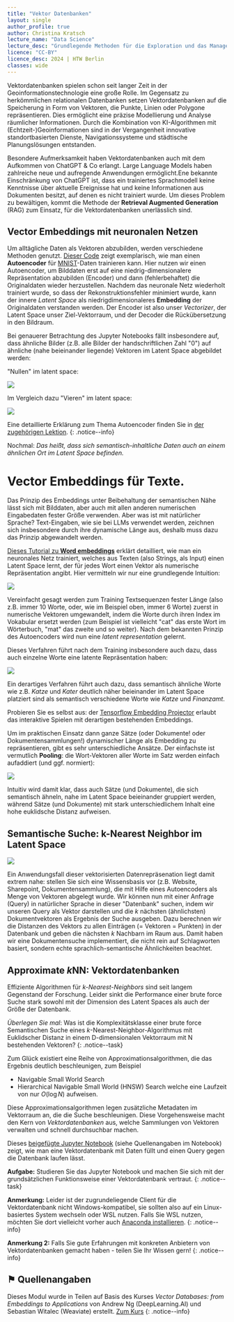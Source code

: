 ```yaml
---
title: "Vektor Datenbanken"
layout: single
author_profile: true
author: Christina Kratsch
lecture_name: "Data Science"
lecture_desc: "Grundlegende Methoden für die Exploration und das Management von Daten."
licence: "CC-BY"
licence_desc: 2024 | HTW Berlin 
classes: wide
---
```



Vektordatenbanken spielen schon seit langer Zeit in der Geoinformationstechnologie eine große Rolle. Im Gegensatz zu herkömmlichen relationalen Datenbanken setzen Vektordatenbanken auf die Speicherung in Form von Vektoren, die Punkte, Linien oder Polygone repräsentieren. Dies ermöglicht eine präzise Modellierung und Analyse räumlicher Informationen. Durch die Kombination von KI-Algorithmen mit (Echtzeit-)Geoinformationen sind in der Vergangenheit innovative standortbasierten Dienste, Navigationssysteme und städtische Planungslösungen entstanden.

Besondere Aufmerksamkeit haben Vektordatenbanken auch mit dem Aufkommen von ChatGPT & Co erlangt. Large Language Models haben zahlreiche neue und aufregende Anwendungen ermöglicht.Ene bekannte Einschränkung von ChatGPT ist, dass ein trainiertes Sprachmodell keine Kenntnisse über aktuelle Ereignisse hat und keine Informationen aus Dokumenten besitzt, auf denen es nicht trainiert wurde. Um dieses Problem zu bewältigen, kommt die Methode der **Retrieval Augmented Generation**  (RAG) zum Einsatz, für die Vektordatenbanken unerlässlich sind. 

## Vector Embeddings mit neuronalen Netzen

Um alltägliche Daten als Vektoren abzubilden, werden verschiedene Methoden genutzt. [Dieser Code](/modules/autoencoder/MNIST_Autoencoder.ipynb) zeigt exemplarisch, wie man einen **Autoencoder** für [MNIST](https://en.wikipedia.org/wiki/MNIST_database)-Daten trainieren kann. Hier nutzen wir einen Autoencoder, um Bilddaten erst auf eine niedrig-dimensionalere Repräsentation abzubilden (Encoder) und dann (fehlerbehaftet) die Originaldaten wieder herzustellen. Nachdem das neuronale Netz wiederholt trainiert wurde, so dass der Rekonstruktionsfehler minimiert wurde, kann der innere *Latent Space* als niedrigdimensionaleres **Embedding** der Originaldaten verstanden werden. Der Encoder ist also unser *Vectorizer*, der Latent Space unser Ziel-Vektorraum, und der Decoder die Rückübersetzung in den Bildraum.

Bei genauerer Betrachtung des Jupyter Notebooks fällt insbesondere auf, dass ähnliche Bilder (z.B. alle Bilder der handschriftlichen Zahl "0") auf ähnliche (nahe beieinander liegende) Vektoren im Latent Space abgebildet werden:

"Nullen" im latent space:

![](./images/latent_zeros.png)

Im Vergleich dazu "Vieren" im latent space:

![](images/latent_fours.png)

Eine detaillierte Erklärung zum Thema Autoencoder finden Sie in [der zugehörigen Lektion](/modules/autoencoder/autoencoder.md). 
{: .notice--info} 

Nochmal: *Das heißt, dass sich semantisch-inhaltliche Daten auch an einem ähnlichen Ort im Latent Space befinden.*


# Vector Embeddings für Texte.

Das Prinzip des Embeddings unter Beibehaltung der semantischen Nähe lässt sich mit Bilddaten, aber auch mit allen anderen numerischen Eingabedaten fester Größe verwenden. Aber was ist mit natürlicher Sprache? Text-Eingaben, wie sie bei LLMs verwendet werden, zeichnen sich insbesondere durch ihre dynamische Länge aus, deshalb muss dazu das Prinzip abgewandelt werden. 

[Dieses Tutorial zu **Word embeddings**](https://www.tensorflow.org/text/tutorials/word_embeddings) erklärt detailliert, wie man ein neuronales Netz trainiert, welches aus Texten (also Strings, als Input) einen Latent Space lernt, der für jedes Wort einen Vektor als numerische Repräsentation angibt. Hier vermitteln wir nur eine grundlegende Intuition:

![](images/text_embedding.png)

Vereinfacht gesagt werden zum Training Textsequenzen fester Länge (also z.B. immer 10 Worte, oder, wie im Beispiel oben, immer 6 Worte) zuerst in numerische Vektoren umgewandelt, indem die Worte durch ihren Index im Vokabular ersetzt werden (zum Beispiel ist vielleicht "cat" das erste Wort im Wörterbuch, "mat" das zweite und so weiter). Nach dem bekannten Prinzip des Autoencoders wird nun eine *latent representation* gelernt.

Dieses Verfahren führt nach dem Training insbesondere auch dazu, dass auch einzelne Worte eine latente Repräsentation haben:

![](images/cat_embedding.png)

Ein derartiges Verfahren führt auch dazu, dass semantisch ähnliche Worte wie z.B. *Katze* und *Kater* deutlich näher beieinander im Latent Space platziert sind als semantisch verschiedene Worte wie *Katze* und *Finanzamt*. 

Probieren Sie es selbst aus: der [Tensorflow Embedding Projector](https://projector.tensorflow.org/) erlaubt das interaktive Spielen mit derartigen bestehenden Embeddings.

Um im praktischen Einsatz dann ganze Sätze (oder Dokumente! oder Dokumentensammlungen!) dynamischer Länge als Embedding zu repräsentieren, gibt es sehr unterschiedliche Ansätze. Der einfachste ist vermutlich **Pooling**: die Wort-Vektoren aller Worte im Satz werden einfach aufaddiert (und ggf. normiert):

![](images/pooling.png)

Intuitiv wird damit klar, dass auch Sätze (und Dokumente), die sich semantisch ähneln, nahe im Latent Space beieinander gruppiert werden, während Sätze (und Dokumente) mit stark unterschiedlichem Inhalt eine hohe euklidsche Distanz aufweisen.

## Semantische Suche: k-Nearest Neighbor im Latent Space

![](images/SemanticSearch.png)

Ein Anwendungsfall dieser vektorisierten Datenrepräsenation liegt damit extrem nahe: stellen Sie sich eine Wissensbasis vor (z.B. Website, Sharepoint, Dokumentensammlung), die mit Hilfe eines Autoencoders als Menge von Vektoren abgelegt wurde. Wir können nun mit einer Anfrage (Query) in natürlicher Sprache in dieser "Datenbank" suchen, indem wir unseren Query als Vektor darstellen und die $k$ nächsten (ähnlichsten) Dokumentvektoren als Ergebnis der Suche ausgeben. Dazu berechnen wir die Distanzen des Vektors zu allen Einträgen (= Vektoren = Punkten) in der Datenbank und geben die nächsten $k$ Nachbarn im Raum aus. Damit haben wir eine Dokumentensuche implementiert, die nicht rein auf Schlagworten basiert, sondern echte sprachlich-semantische Ähnlichkeiten beachtet.


## Approximate $k$NN: Vektordatenbanken

Effiziente Algorithmen für *k-Nearest-Neighbors* sind seit langem Gegenstand der Forschung. Leider sinkt die Performance einer brute force Suche stark sowohl mit der Dimension des Latent Spaces als auch der Größe der Datenbank.  

*Überlegen Sie mal*: Was ist die Komplexitätsklasse einer brute force Semantischen Suche eines $k$-Nearest-Neighbor-Algorithmus mit Euklidscher Distanz in einem D-dimensionalen Vektorraum mit N bestehenden Vektoren?
{: .notice--task} 

<!-- 
Die Komplexitätsklasse einer brute force Suche eines k-Nearest-Neighbor-Algorithmus mit Euklidscher Distanz in einem D-dimensionalen Vektorraum mit N bestehenden Vektoren ist O(ND)1. Das bedeutet, dass die Laufzeit des Algorithmus proportional zur Anzahl der Dimensionen D und zur Anzahl der Vektoren N ist. Um die Klassifizierung eines neuen Punkts zu bestimmen, muss der Algorithmus die euklidische Distanz zwischen diesem Punkt und allen anderen Punkten im Datensatz berechnen2. Dies erfordert D Multiplikationen und D-1 Additionen für jeden Punkt, also insgesamt ND Multiplikationen und N(D-1) Additionen. Die Komplexität hängt also nur von N und D ab, nicht von k3.
-->

Zum Glück existiert eine Reihe von Approximationsalgorithmen, die das Ergebnis deutlich beschleunigen, zum Beispiel
* Navigable Small World Search
* Hierarchical Navigable Small World (HNSW) Search
welche eine Laufzeit von nur $O(\log N)$ aufweisen.

Diese Approximationsalgorithmen legen zusätzliche Metadaten im Vektorraum an, die die Suche beschleunigen. Diese Vorgehensweise macht den Kern von *Vektordatenbanken* aus, welche Sammlungen von Vektoren verwalten und schnell durchsuchbar machen.

Dieses [beigefügte Jupyter Notebook](vector_database.ipynb) (siehe Quellenangaben im Notebook) zeigt, wie man eine Vektordatenbank mit Daten füllt und einen Query gegen die Datenbank laufen lässt.

**Aufgabe:**  Studieren Sie das Jupyter Notebook und machen Sie sich mit der grundsätzlichen Funktionsweise einer Vektordatenbank vertraut. 
{: .notice--task} 

**Anmerkung:**  Leider ist der zugrundeliegende Client für die Vektordatenbank nicht Windows-kompatibel, sie sollten also auf ein Linux-basiertes System wechseln oder WSL nutzen. Falls Sie WSL nutzen, möchten Sie dort vielleicht vorher auch [Anaconda installieren](https://gist.github.com/kauffmanes/5e74916617f9993bc3479f401dfec7da). 
{: .notice--info} 

**Anmerkung 2:**  Falls Sie gute Erfahrungen mit konkreten Anbietern von Vektordatenbanken gemacht haben - teilen Sie Ihr Wissen gern! 
{: .notice--info} 


## ⚑ Quellenangaben

Dieses Modul wurde in Teilen auf Basis des Kurses *Vector Databases: from Embeddings to Applications* von Andrew Ng (DeepLearning.AI) und Sebastian Witalec (Weaviate) erstellt. [Zum Kurs](https://www.deeplearning.ai/short-courses/vector-databases-embeddings-applications)
{: .notice--info}

[^1]: Tomas Mikolov, Ilya Sutskever, Kai Chen, Grec Corrado, Jeffrey Dean: [Distributed Representations of Words and Phrases and their Compositionality.](https://papers.nips.cc/paper/2013/file/9aa42b31882ec039965f3c4923ce901b-Paper.pdf)



